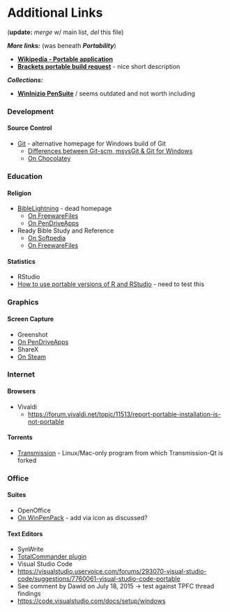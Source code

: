 
# Additional Links

(**update:** *merge* w/ main list, *del* this file)

**_More links:_** (was beneath **_Portability_**)
* [**Wikipedia - Portable application**](https://en.wikipedia.org/wiki/Portable_application)
* [**Brackets portable build request**](https://trello.com/c/sHyY0KlB/1003-portable-build) - nice short description

**_Collections:_**
* [**WinInizio PenSuite**](http://pensuite.wininizio.it/eng/) / seems outdated and not worth including

### Development

#### Source Control
* [Git](https://git-for-windows.github.io/) - alternative homepage for Windows build of Git
  * [Differences between Git-scm, msysGit & Git for Windows](http://stackoverflow.com/questions/22310007/differences-between-git-scm-msysgit-git-for-windows/22310210#22310210?newreg=4dd14f94819e4a60aa0d711f16c75bbd)
  * [On Chocolatey](https://chocolatey.org/packages/git)

### Education

#### Religion
* [BibleLightning](http://www.biblelightning.org/) - dead homepage
  * [On FreewareFiles](http://www.freewarefiles.com/BibleLightning_program_91140.html)
  * [On PenDriveApps](https://pendriveapps.com/portable-bible-lightning/)
* Ready Bible Study and Reference
  * [On Softpedia](http://www.softpedia.com/get/Others/Home-Education/Ready-Bible-Study-and-Reference.shtml)
  * [On FreewareFiles](http://www.freewarefiles.com/Ready-Bible-Study-and-Reference_program_107176.html)
  
#### Statistics
* RStudio
 * [How to use portable versions of R and RStudio](https://github.com/ClaudiaBrauer/A-very-short-introduction-to-R/blob/master/documents/Portable%20versions%20of%20R%20and%20RStudio.pdf) - need to test this
  
### Graphics

#### Screen Capture
* Greenshot
 * [On PenDriveApps](https://pendriveapps.com/free-screen-capture-tool-greenshot/)
* ShareX
 * [On Steam](http://store.steampowered.com/app/400040/)
  
### Internet

#### Browsers
* Vivaldi
  * https://forum.vivaldi.net/topic/11513/report-portable-installation-is-not-portable 

#### Torrents
* [Transmission](https://transmissionbt.com/) - Linux/Mac-only program from which Transmission-Qt is forked

### Office

#### Suites
* OpenOffice
 * [On WinPenPack](http://www.winpenpack.com/en/download.php?view.1341) - add via icon as discussed?
 
#### Text Editors
* SynWrite
 * [TotalCommander plugin](http://totalcmd.net/plugring/syn2.html)
* Visual Studio Code
 * https://visualstudio.uservoice.com/forums/293070-visual-studio-code/suggestions/7760061-visual-studio-code-portable
 * See comment by Dawid on July 18, 2015 -> test against TPFC thread findings
 * https://code.visualstudio.com/docs/setup/windows

